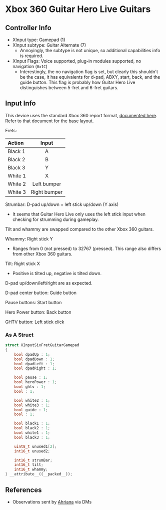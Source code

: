 # Xbox 360 Guitar Hero Live Guitars

## Controller Info

- XInput type: Gamepad (1)
- XInput subtype: Guitar Alternate (7)
  - Annoyingly, the subtype is not unique, so additional capabilities info is required.
- XInput Flags: Voice supported, plug-in modules supported, no navigation (`0x1C`)
  - Interestingly, the no navigation flag is set, but clearly this shouldn't be the case, it has equivalents for d-pad, ABXY, start, back, and the guide button. This flag is probably how Guitar Hero Live distinguishes between 5-fret and 6-fret guitars.

## Input Info

This device uses the standard Xbox 360 report format, [documented here](../../Controller%20Communication%20Basics/Xbox%20360.md). Refer to that document for the base layout.

Frets:

| Action  | Input        |
| :-----  | :---:        |
| Black 1 | A            |
| Black 2 | B            |
| Black 3 | Y            |
| White 1 | X            |
| White 2 | Left bumper  |
| White 3 | Right bumper |

Strumbar: D-pad up/down + left stick up/down (Y axis)

- It seems that Guitar Hero Live only uses the left stick input when checking for strumming during gameplay.

Tilt and whammy are swapped compared to the other Xbox 360 guitars.

Whammy: Right stick Y

- Ranges from 0 (not pressed) to 32767 (pressed). This range also differs from other Xbox 360 guitars.

Tilt: Right stick X

- Positive is tilted up, negative is tilted down.

D-pad up/down/left/right are as expected.

D-pad center button: Guide button

Pause buttons: Start button

Hero Power button: Back button

GHTV button: Left stick click

### As A Struct

```cpp
struct XInputSixFretGuitarGamepad
{
    bool dpadUp : 1;
    bool dpadDown : 1;
    bool dpadLeft : 1;
    bool dpadRight : 1;

    bool pause : 1;
    bool heroPower : 1;
    bool ghtv : 1;
    bool : 1;

    bool white2 : 1;
    bool white3 : 1;
    bool guide : 1;
    bool : 1;

    bool black1 : 1;
    bool black2 : 1;
    bool white1 : 1;
    bool black3 : 1;

    uint8_t unused1[2];
    int16_t unused2;

    int16_t strumBar;
    int16_t tilt;
    int16_t whammy;
} __attribute__((__packed__));
```

## References

- Observations sent by [Ahriana](https://github.com/Ahriana) via DMs
